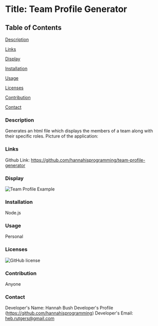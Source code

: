 # Title: Team Profile Generator
## Table of Contents

[Description](#description)

[Links](#links)

[Display](#display)

[Installation](#installation)

[Usage](#usage)

[Licenses](#licenses)

[Contribution](#contribution)

[Contact](#contact)

### Description
Generates an html file which displays the members of a team along with their specific roles.
Picture of the application:

### Links
Github Link: https://github.com/hannahisprogramming/team-profile-generator

### Display
![Team Profile Example]()

### Installation
Node.js

### Usage
Personal

### Licenses
![GitHub license](https://img.shields.io/badge/license-None-blue.svg)

### Contribution
Anyone

### Contact
Developer's Name: Hannah Bush
Developer's Profile (https://github.com/hannahisprogramming)
Developer's Email: <heb.rutgers@gmail.com>